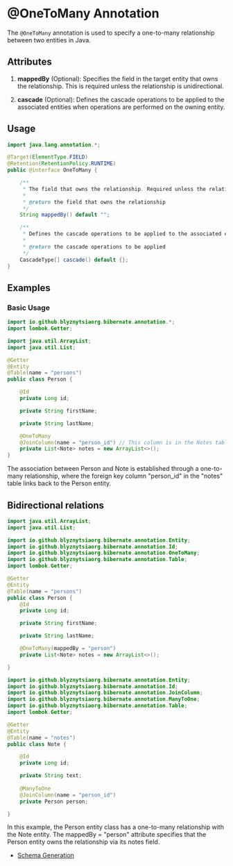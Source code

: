 # @OneToMany Annotation

The `@OneToMany` annotation is used to specify a one-to-many relationship between two entities in Java.

## Attributes

1. **mappedBy** (Optional): Specifies the field in the target entity that owns the relationship. This is required unless the relationship is unidirectional.

2. **cascade** (Optional): Defines the cascade operations to be applied to the associated entities when operations are performed on the owning entity.

## Usage

```java
import java.lang.annotation.*;

@Target(ElementType.FIELD)
@Retention(RetentionPolicy.RUNTIME)
public @interface OneToMany {

    /**
     * The field that owns the relationship. Required unless the relationship is unidirectional.
     * 
     * @return the field that owns the relationship
     */
    String mappedBy() default "";

    /**
     * Defines the cascade operations to be applied to the associated entities when operations are performed on the owning entity.
     *
     * @return the cascade operations to be applied
     */
    CascadeType[] cascade() default {};
}
```

## Examples
### Basic Usage

```java
import io.github.blyznytsiaorg.bibernate.annotation.*;
import lombok.Getter;

import java.util.ArrayList;
import java.util.List;

@Getter
@Entity
@Table(name = "persons")
public class Person {

    @Id
    private Long id;

    private String firstName;

    private String lastName;

    @OneToMany
    @JoinColumn(name = "person_id") // This column is in the Notes table
    private List<Note> notes = new ArrayList<>();
}
```
The association between Person and Note is established through a one-to-many relationship, where the foreign key column "person_id" in the "notes" table links back to the Person entity.

## Bidirectional relations
```java
import java.util.ArrayList;
import java.util.List;

import io.github.blyznytsiaorg.bibernate.annotation.Entity;
import io.github.blyznytsiaorg.bibernate.annotation.Id;
import io.github.blyznytsiaorg.bibernate.annotation.OneToMany;
import io.github.blyznytsiaorg.bibernate.annotation.Table;
import lombok.Getter;

@Getter
@Entity
@Table(name = "persons")
public class Person {
    @Id
    private Long id;

    private String firstName;

    private String lastName;

    @OneToMany(mappedBy = "person")
    private List<Note> notes = new ArrayList<>();

}
```
```java
import io.github.blyznytsiaorg.bibernate.annotation.Entity;
import io.github.blyznytsiaorg.bibernate.annotation.Id;
import io.github.blyznytsiaorg.bibernate.annotation.JoinColumn;
import io.github.blyznytsiaorg.bibernate.annotation.ManyToOne;
import io.github.blyznytsiaorg.bibernate.annotation.Table;
import lombok.Getter;

@Getter
@Entity
@Table(name = "notes")
public class Note {

    @Id
    private Long id;

    private String text;
    
    @ManyToOne
    @JoinColumn(name = "person_id")
    private Person person;

}
```
In this example, the Person entity class has a one-to-many relationship with the Note entity. The mappedBy = "person" attribute specifies that the Person entity owns the relationship via its notes field.

- [Schema Generation](../SchemaGeneration.md)
